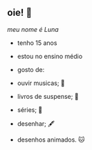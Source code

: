 ## oie! 👋
_meu nome é Luna_

- tenho 15 anos

- estou no ensino médio

- gosto de:

- ouvir musicas; 🎵

- livros de suspense; 📖

- séries; 🎥

- desenhar; 🖋️

- desenhos animados. 🐱
